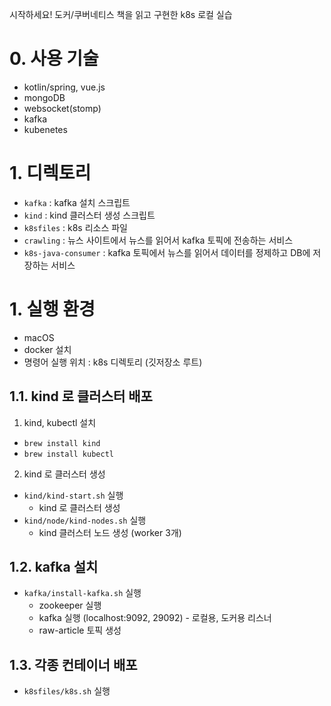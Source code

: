 시작하세요! 도커/쿠버네티스 책을 읽고 구현한 k8s 로컬 실습

# 0. 사용 기술
 - kotlin/spring, vue.js
 - mongoDB
 - websocket(stomp)
 - kafka
 - kubenetes

# 1. 디렉토리
- `kafka` : kafka 설치 스크립트
- `kind` : kind 클러스터 생성 스크립트
- `k8sfiles` : k8s 리소스 파일
- `crawling` : 뉴스 사이트에서 뉴스를 읽어서 kafka 토픽에 전송하는 서비스
- `k8s-java-consumer` : kafka 토픽에서 뉴스를 읽어서 데이터를 정제하고 DB에 저장하는 서비스

# 1. 실행 환경
- macOS
- docker 설치
- 명령어 실행 위치 : k8s 디렉토리 (깃저장소 루트)

## 1.1. kind 로 클러스터 배포
1. kind, kubectl 설치
- `brew install kind`
- `brew install kubectl`

2. kind 로 클러스터 생성
- `kind/kind-start.sh` 실행
  - kind 로 클러스터 생성
- `kind/node/kind-nodes.sh` 실행
  - kind 클러스터 노드 생성 (worker 3개)

## 1.2. kafka 설치
- `kafka/install-kafka.sh` 실행
    - zookeeper 실행
    - kafka 실행 (localhost:9092, 29092) - 로컬용, 도커용 리스너
    - raw-article 토픽 생성

## 1.3. 각종 컨테이너 배포
- `k8sfiles/k8s.sh` 실행
